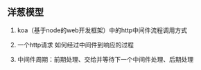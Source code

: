## 洋葱模型

1. koa（基于node的web开发框架）中的http中间件流程调用方式

2. 一个http请求 如何经过中间件到响应的过程

3. 中间件周期：前期处理、交给并等待下一个中间件处理、后期处理


